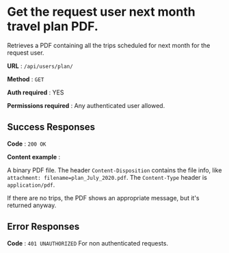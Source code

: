 # Get the request user next month travel plan PDF.

Retrieves a PDF containing all the trips scheduled for next month for the request user.

**URL** : `/api/users/plan/`

**Method** : `GET`

**Auth required** : YES

**Permissions required** : Any authenticated user allowed.

## Success Responses

**Code** : `200 OK`

**Content example** : 

A binary PDF file. The header `Content-Disposition` contains the file info, like `attachment: filename=plan_July_2020.pdf`.
The `Content-Type` header is `application/pdf`. 

If there are no trips, the PDF shows an appropriate message, but it's returned anyway.

## Error Responses

**Code** : `401 UNAUTHORIZED` For non authenticated requests.
